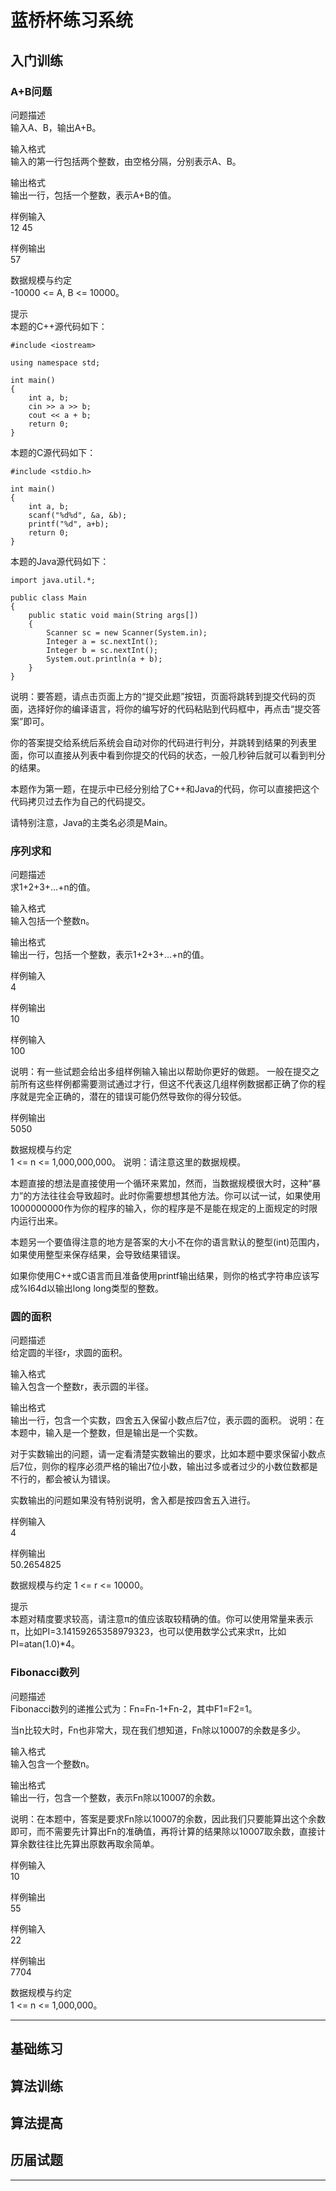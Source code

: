 # 蓝桥杯练习系统

## 入门训练

### A+B问题
问题描述   
输入A、B，输出A+B。

输入格式   
输入的第一行包括两个整数，由空格分隔，分别表示A、B。

输出格式   
输出一行，包括一个整数，表示A+B的值。

样例输入    
12 45

样例输出    
57

数据规模与约定    
-10000 <= A, B <= 10000。

提示    
本题的C++源代码如下：

```
#include <iostream>
 
using namespace std;
 
int main()
{
    int a, b;
    cin >> a >> b;
    cout << a + b;
    return 0;
}
```
本题的C源代码如下：
```
#include <stdio.h>
 
int main()
{
    int a, b;
    scanf("%d%d", &a, &b);
    printf("%d", a+b);
    return 0;
}
```

本题的Java源代码如下：

```
import java.util.*;
 
public class Main
{
    public static void main(String args[])
    {
        Scanner sc = new Scanner(System.in);
        Integer a = sc.nextInt();
        Integer b = sc.nextInt();
        System.out.println(a + b);
    }
}
```

说明：要答题，请点击页面上方的“提交此题”按钮，页面将跳转到提交代码的页面，选择好你的编译语言，将你的编写好的代码粘贴到代码框中，再点击“提交答案”即可。

你的答案提交给系统后系统会自动对你的代码进行判分，并跳转到结果的列表里面，你可以直接从列表中看到你提交的代码的状态，一般几秒钟后就可以看到判分的结果。

本题作为第一题，在提示中已经分别给了C++和Java的代码，你可以直接把这个代码拷贝过去作为自己的代码提交。

请特别注意，Java的主类名必须是Main。

### 序列求和

问题描述   
求1+2+3+...+n的值。

输入格式   
输入包括一个整数n。

输出格式   
输出一行，包括一个整数，表示1+2+3+...+n的值。

样例输入    
4

样例输出   
10

样例输入   
100

说明：有一些试题会给出多组样例输入输出以帮助你更好的做题。
一般在提交之前所有这些样例都需要测试通过才行，但这不代表这几组样例数据都正确了你的程序就是完全正确的，潜在的错误可能仍然导致你的得分较低。

样例输出   
5050

数据规模与约定    
1 <= n <= 1,000,000,000。
说明：请注意这里的数据规模。

本题直接的想法是直接使用一个循环来累加，然而，当数据规模很大时，这种“暴力”的方法往往会导致超时。此时你需要想想其他方法。你可以试一试，如果使用1000000000作为你的程序的输入，你的程序是不是能在规定的上面规定的时限内运行出来。

本题另一个要值得注意的地方是答案的大小不在你的语言默认的整型(int)范围内，如果使用整型来保存结果，会导致结果错误。

如果你使用C++或C语言而且准备使用printf输出结果，则你的格式字符串应该写成%I64d以输出long long类型的整数。

### 圆的面积

问题描述   
给定圆的半径r，求圆的面积。

输入格式   
输入包含一个整数r，表示圆的半径。

输出格式   
输出一行，包含一个实数，四舍五入保留小数点后7位，表示圆的面积。
说明：在本题中，输入是一个整数，但是输出是一个实数。

对于实数输出的问题，请一定看清楚实数输出的要求，比如本题中要求保留小数点后7位，则你的程序必须严格的输出7位小数，输出过多或者过少的小数位数都是不行的，都会被认为错误。

实数输出的问题如果没有特别说明，舍入都是按四舍五入进行。

样例输入   
4

样例输出   
50.2654825

数据规模与约定
1 <= r <= 10000。

提示   
本题对精度要求较高，请注意π的值应该取较精确的值。你可以使用常量来表示π，比如PI=3.14159265358979323，也可以使用数学公式来求π，比如PI=atan(1.0)*4。

### Fibonacci数列

问题描述   
Fibonacci数列的递推公式为：Fn=Fn-1+Fn-2，其中F1=F2=1。

当n比较大时，Fn也非常大，现在我们想知道，Fn除以10007的余数是多少。

输入格式     
输入包含一个整数n。

输出格式      
输出一行，包含一个整数，表示Fn除以10007的余数。

说明：在本题中，答案是要求Fn除以10007的余数，因此我们只要能算出这个余数即可，而不需要先计算出Fn的准确值，再将计算的结果除以10007取余数，直接计算余数往往比先算出原数再取余简单。

样例输入      
10

样例输出       
55

样例输入       
22

样例输出        
7704

数据规模与约定        
1 <= n <= 1,000,000。

-----

## 基础练习
## 算法训练
## 算法提高
## 历届试题

-----



